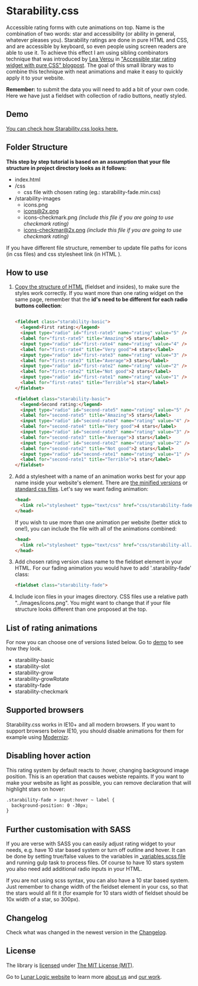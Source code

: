 # Starability.css

Accessible rating forms with cute animations on top. Name is the combination of two words: star and accessibility (or ability in general, whatever pleases you). Starability ratings are done in pure HTML and CSS, and are accessible by keyboard, so even people using screen readers are able to use it. To achieve this effect I am using sibling combinators technique that was introduced by [Lea Verou](http://lea.verou.me) in ["Accessible star rating widget with pure CSS" blogpost](http://lea.verou.me/2011/08/accessible-star-rating-widget-with-pure-css/). The goal of this small library was to combine this technique with neat animations and make it easy to quickly apply it to your website.

**Remember:** to submit the data you will need to add a bit of your own code. Here we have just a fieldset with collection of radio buttons, neatly styled.

## Demo

[You can check how Starability.css looks here.](http://lunarlogic.github.io/starability/)

## Folder Structure

**This step by step tutorial is based on an assumption that your file structure in project directory looks as it follows:**

* index.html
* /css
  * css file with chosen rating (eg.: starability-fade.min.css)
* /starability-images
  * icons.png
  * icons@2x.png
  * icons-checkmark.png *(include this file if you are going to use checkmark rating)*
  * icons-checkmar@2x.png *(include this file if you are going to use checkmark rating)*

If you have different file structure, remember to update file paths for icons (in css files) and css stylesheet link (in HTML <head>).

## How to use

1. [Copy the structure of HTML](https://github.com/LunarLogic/starability/blob/master/index.html) (fieldset and insides), to make sure the styles work correctly.  If you want more than one rating widget on the same page, remember that the **id's need to be different for each radio buttons collection**:

    ```html

    <fieldset class="starability-basic">
      <legend>First rating:</legend>
      <input type="radio" id="first-rate5" name="rating" value="5" />
      <label for="first-rate5" title="Amazing">5 stars</label>
      <input type="radio" id="first-rate4" name="rating" value="4" />
      <label for="first-rate4" title="Very good">4 stars</label>
      <input type="radio" id="first-rate3" name="rating" value="3" />
      <label for="first-rate3" title="Average">3 stars</label>
      <input type="radio" id="first-rate2" name="rating" value="2" />
      <label for="first-rate2" title="Not good">2 stars</label>
      <input type="radio" id="first-rate1" name="rating" value="1" />
      <label for="first-rate1" title="Terrible">1 star</label>
    </fieldset>

    <fieldset class="starability-basic">
      <legend>Second rating:</legend>
      <input type="radio" id="second-rate5" name="rating" value="5" />
      <label for="second-rate5" title="Amazing">5 stars</label>
      <input type="radio" id="second-rate4" name="rating" value="4" />
      <label for="second-rate4" title="Very good">4 stars</label>
      <input type="radio" id="second-rate3" name="rating" value="3" />
      <label for="second-rate3" title="Average">3 stars</label>
      <input type="radio" id="second-rate2" name="rating" value="2" />
      <label for="second-rate2" title="Not good">2 stars</label>
      <input type="radio" id="second-rate1" name="rating" value="1" />
      <label for="second-rate1" title="Terrible">1 star</label>
    </fieldset>
    ```


2. Add a stylesheet with a name of an animation works best for your app name inside your website's <head> element. There are [the minified versions](https://github.com/LunarLogic/starability/tree/master/starability-minified) or [standard css files](https://github.com/LunarLogic/starability/tree/master/starability-css). Let's say we want fading animation:

    ```html
    <head>
      <link rel="stylesheet" type="text/css" href="css/starability-fade.min.css"/>
    </head>
    ```

    If you wish to use more than one animation per website (better stick to one!), you can include the file with all of the animations combined:

    ```html
    <head>
      <link rel="stylesheet" type="text/css" href="css/starability-all.min.css"/>
    </head>
    ```


3. Add chosen rating version class name to the fieldset element in your HTML. For our fading animation you would have to add '.starability-fade' class:

    ```html
    <fieldset class="starability-fade">
    ```


4. Include icon files in your images directory. CSS files use a relative path "../images/icons.png". You might want to change that if your file structure looks different than one proposed at the top.

## List of rating animations

For now you can choose one of versions listed below. Go to [demo](http://lunarlogic.github.io/starability/) to see how they look.

  - starability-basic
  - starability-slot
  - starability-grow
  - starability-growRotate
  - starablity-fade
  - starability-checkmark

## Supported browsers

Starability.css works in IE10+ and all modern browsers. If you want to support browsers below IE10, you should disable animations for them for example using [Modernizr](https://modernizr.com/).

## Disabling hover action

This rating system by default reacts to :hover, changing background image position. This is an operation that causes webiste repaints. If you want to make your website as light as possible, you can remove declaration that will highlight stars on hover:

```html
.starability-fade > input:hover ~ label {
  background-position: 0 -30px;
}
```

## Further customisation with SASS

If you are verse with SASS you can easily adjust rating widget to your needs, e.g. have 10 star based system or turn off outline and hover. It can be done by setting true/false values to the variables in [_variables.scss file](https://github.com/LunarLogic/starability/blob/master/starability-scss/_variables.scss) and running gulp task to process files. Of course to have 10 stars system you also need add additional radio inputs in your HTML.

If you are not using scss syntax, you can also have a 10 star based system. Just remember to change width of the fieldset element in your css, so that the stars would all fit it (for example for 10 stars width of fieldset should be 10x width of a star, so 300px).

## Changelog

Check what was changed in the newest version in the [Changelog](https://github.com/LunarLogic/starability/blob/master/CHANGELOG.md).

## License

The library is [licensed](https://github.com/LunarLogic/starability/blob/master/LICENSE) under [The MIT License (MIT)](http://choosealicense.com/licenses/mit/).

Go to [Lunar Logic website](http://www.lunarlogic.io/) to learn more [about us](http://www.lunarlogic.io/company) and [our work](http://www.lunarlogic.io/portfolio).
